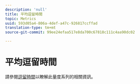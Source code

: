 ```yaml
---
description: 'null'
title: 平均逗留時間
topic: Metrics
uuid: 593d05a4-806a-4def-a47c-926817ccffad
translation-type: tm+mt
source-git-commit: 99ee24efaa517e8da700c67818c111c4aa90dc02

---
```



# 平均逗留時間

請參閱[逗留時間](/help/components/c-variables/c-metrics/metrics-time-spent.md)以瞭解此量度系列的相關資訊。
